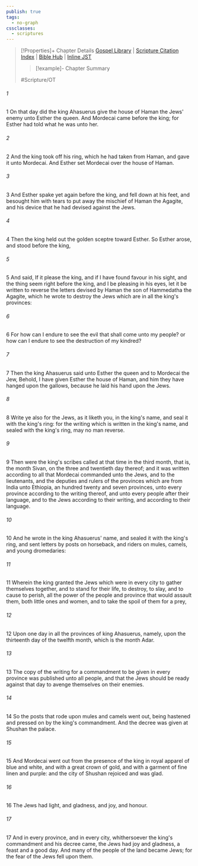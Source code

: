 ```yaml
---
publish: true
tags:
  - no-graph
cssclasses:
  - scriptures
---
```

>[!Properties]+ Chapter Details
>[Gospel Library](https://churchofjesuschrist.org/study/scriptures/ot/esth/8?lang=eng)    |    [Scripture Citation Index](https://scriptures.byu.edu/#07508::c07508)    |    [Bible Hub](https://biblehub.com/esther/8.htm)    |    [Inline JST](https://scripturetoolbox.com/html/ic/Esther/8.html)
>>[!example]- Chapter Summary
>> 
> 
>
>#Scripture/OT
###### 1
1 On that day did the king Ahasuerus give the house of Haman the Jews' enemy unto Esther the queen. And Mordecai came before the king; for Esther had told what he was unto her.
###### 2
2 And the king took off his ring, which he had taken from Haman, and gave it unto Mordecai. And Esther set Mordecai over the house of Haman.
###### 3
3 And Esther spake yet again before the king, and fell down at his feet, and besought him with tears to put away the mischief of Haman the Agagite, and his device that he had devised against the Jews.
###### 4
4 Then the king held out the golden sceptre toward Esther. So Esther arose, and stood before the king,
###### 5
5 And said, If it please the king, and if I have found favour in his sight, and the thing seem right before the king, and I be pleasing in his eyes, let it be written to reverse the letters devised by Haman the son of Hammedatha the Agagite, which he wrote to destroy the Jews which are in all the king's provinces:
###### 6
6 For how can I endure to see the evil that shall come unto my people? or how can I endure to see the destruction of my kindred?
###### 7
7 Then the king Ahasuerus said unto Esther the queen and to Mordecai the Jew, Behold, I have given Esther the house of Haman, and him they have hanged upon the gallows, because he laid his hand upon the Jews.
###### 8
8 Write ye also for the Jews, as it liketh you, in the king's name, and seal it with the king's ring: for the writing which is written in the king's name, and sealed with the king's ring, may no man reverse.
###### 9
9 Then were the king's scribes called at that time in the third month, that is, the month Sivan, on the three and twentieth day thereof; and it was written according to all that Mordecai commanded unto the Jews, and to the lieutenants, and the deputies and rulers of the provinces which are from India unto Ethiopia, an hundred twenty and seven provinces, unto every province according to the writing thereof, and unto every people after their language, and to the Jews according to their writing, and according to their language.
###### 10
10 And he wrote in the king Ahasuerus' name, and sealed it with the king's ring, and sent letters by posts on horseback, and riders on mules, camels, and young dromedaries:
###### 11
11 Wherein the king granted the Jews which were in every city to gather themselves together, and to stand for their life, to destroy, to slay, and to cause to perish, all the power of the people and province that would assault them, both little ones and women, and to take the spoil of them for a prey,
###### 12
12 Upon one day in all the provinces of king Ahasuerus, namely, upon the thirteenth day of the twelfth month, which is the month Adar.
###### 13
13 The copy of the writing for a commandment to be given in every province was published unto all people, and that the Jews should be ready against that day to avenge themselves on their enemies.
###### 14
14 So the posts that rode upon mules and camels went out, being hastened and pressed on by the king's commandment. And the decree was given at Shushan the palace.
###### 15
15 And Mordecai went out from the presence of the king in royal apparel of blue and white, and with a great crown of gold, and with a garment of fine linen and purple: and the city of Shushan rejoiced and was glad.
###### 16
16 The Jews had light, and gladness, and joy, and honour.
###### 17
17 And in every province, and in every city, whithersoever the king's commandment and his decree came, the Jews had joy and gladness, a feast and a good day. And many of the people of the land became Jews; for the fear of the Jews fell upon them.
